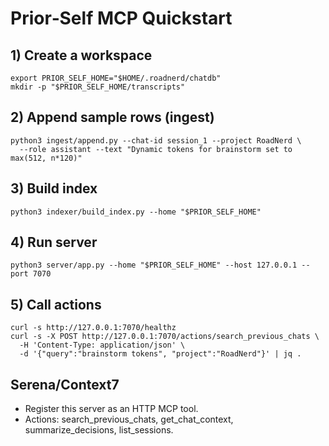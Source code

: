# Prior‑Self MCP Quickstart

## 1) Create a workspace
```
export PRIOR_SELF_HOME="$HOME/.roadnerd/chatdb"
mkdir -p "$PRIOR_SELF_HOME/transcripts"
```

## 2) Append sample rows (ingest)
```
python3 ingest/append.py --chat-id session_1 --project RoadNerd \
  --role assistant --text "Dynamic tokens for brainstorm set to max(512, n*120)"
```

## 3) Build index
```
python3 indexer/build_index.py --home "$PRIOR_SELF_HOME"
```

## 4) Run server
```
python3 server/app.py --home "$PRIOR_SELF_HOME" --host 127.0.0.1 --port 7070
```

## 5) Call actions
```
curl -s http://127.0.0.1:7070/healthz
curl -s -X POST http://127.0.0.1:7070/actions/search_previous_chats \
  -H 'Content-Type: application/json' \
  -d '{"query":"brainstorm tokens", "project":"RoadNerd"}' | jq .
```

## Serena/Context7
- Register this server as an HTTP MCP tool.
- Actions: search_previous_chats, get_chat_context, summarize_decisions, list_sessions.

